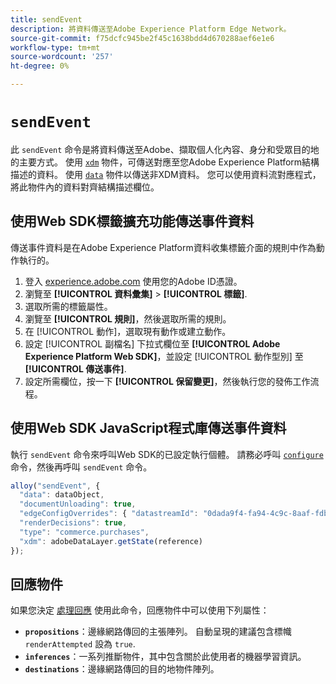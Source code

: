 ```yaml
---
title: sendEvent
description: 將資料傳送至Adobe Experience Platform Edge Network。
source-git-commit: f75dcfc945be2f45c1638bdd4d670288aef6e1e6
workflow-type: tm+mt
source-wordcount: '257'
ht-degree: 0%

---
```



# `sendEvent`

此 `sendEvent` 命令是將資料傳送至Adobe、擷取個人化內容、身分和受眾目的地的主要方式。 使用 [`xdm`](xdm.md) 物件，可傳送對應至您Adobe Experience Platform結構描述的資料。 使用 [`data`](data.md) 物件以傳送非XDM資料。 您可以使用資料流對應程式，將此物件內的資料對齊結構描述欄位。

## 使用Web SDK標籤擴充功能傳送事件資料

傳送事件資料是在Adobe Experience Platform資料收集標籤介面的規則中作為動作執行的。

1. 登入 [experience.adobe.com](https://experience.adobe.com) 使用您的Adobe ID憑證。
1. 瀏覽至 **[!UICONTROL 資料彙集]** > **[!UICONTROL 標籤]**.
1. 選取所需的標籤屬性。
1. 瀏覽至 **[!UICONTROL 規則]**，然後選取所需的規則。
1. 在 [!UICONTROL 動作]，選取現有動作或建立動作。
1. 設定 [!UICONTROL 副檔名] 下拉式欄位至 **[!UICONTROL Adobe Experience Platform Web SDK]**，並設定 [!UICONTROL 動作型別] 至 **[!UICONTROL 傳送事件]**.
1. 設定所需欄位，按一下 **[!UICONTROL 保留變更]**，然後執行您的發佈工作流程。

## 使用Web SDK JavaScript程式庫傳送事件資料

執行 `sendEvent` 命令來呼叫Web SDK的已設定執行個體。 請務必呼叫 [`configure`](../configure/overview.md) 命令，然後再呼叫 `sendEvent` 命令。

```js
alloy("sendEvent", {
  "data": dataObject,
  "documentUnloading": true,
  "edgeConfigOverrides": { "datastreamId": "0dada9f4-fa94-4c9c-8aaf-fdbac6c56287" },
  "renderDecisions": true,
  "type": "commerce.purchases",
  "xdm": adobeDataLayer.getState(reference)
});
```

## 回應物件

如果您決定 [處理回應](../command-responses.md) 使用此命令，回應物件中可以使用下列屬性：

* **`propositions`**：邊緣網路傳回的主張陣列。 自動呈現的建議包含標幟 `renderAttempted` 設為 `true`.
* **`inferences`**：一系列推斷物件，其中包含關於此使用者的機器學習資訊。
* **`destinations`**：邊緣網路傳回的目的地物件陣列。
